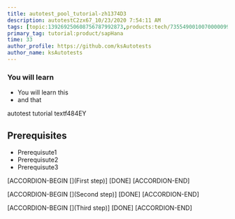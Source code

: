 ```yaml
---
title: autotest_pool_tutorial-zh1374D3
description: autotestC2zx67_10/23/2020 7:54:11 AM
tags: [topic:139269250608756787992873,products:tech/73554900100700000996,tutorial:experience/advanced]
primary_tag: tutorial:product/sapHana
time: 33
author_profile: https://github.com/ksAutotests
author_name: ksAutotests
---
```

### You will learn
- You will learn this
- and that

autotest tutorial textf484EY

## Prerequisites
- Prerequisute1
- Prerequisute2
- Prerequisute3

[ACCORDION-BEGIN [](First step)]
[DONE]
[ACCORDION-END]

[ACCORDION-BEGIN [](Second step)]
[DONE]
[ACCORDION-END]

[ACCORDION-BEGIN [](Third step)]
[DONE]
[ACCORDION-END]

